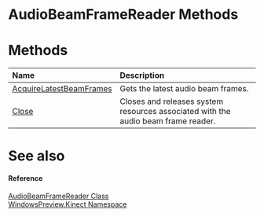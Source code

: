 AudioBeamFrameReader Methods  
============================  

<span id="publicmethodsSection"></span>

Methods  
=======  

<table>
<colgroup>
<col width="30%" />
<col width="60%" />
</colgroup>
<thead>
<tr class="header">
<th align="left">Name</th>
<th align="left">Description</th>
</tr>
</thead>
<tbody>
<tr class="odd">
<td align="left"><a href="Methods/AcquireLatestBeamFrames.md">AcquireLatestBeamFrames</a></td>
<td align="left">Gets the latest audio beam frames.</td>
</tr>
<tr class="even">
<td align="left"><a href="Methods/Close_Method.md">Close</a></td>
<td align="left">Closes and releases system resources associated with the audio beam frame reader.</td>
</tr>
</tbody>
</table>

<span id="ID4EI"></span>

See also  
========  

<span id="ID4EK"></span>
#### Reference  

[AudioBeamFrameReader Class](../AudioBeamFrameReader_Class.md)  
 [WindowsPreview.Kinect Namespace](../../Kinect.md)  



<!--Please do not edit the data in the comment block below.-->
<!--
TOCTitle : AudioBeamFrameReader Methods
RLTitle : AudioBeamFrameReader Methods
KeywordK : AudioBeamFrameReader class, methods
KeywordA : Methods.T:WindowsPreview.Kinect.AudioBeamFrameReader
AssetID : Methods.T:WindowsPreview.Kinect.AudioBeamFrameReader
Locale : en-us
CommunityContent : 1
TargetOS : Windows
TopicType : kbSyntax
DocSet : K4Wv2
ProjType : K4Wv2Proj
Technology : Kinect for Windows
Product : Kinect for Windows SDK v2
productversion : 20
-->
